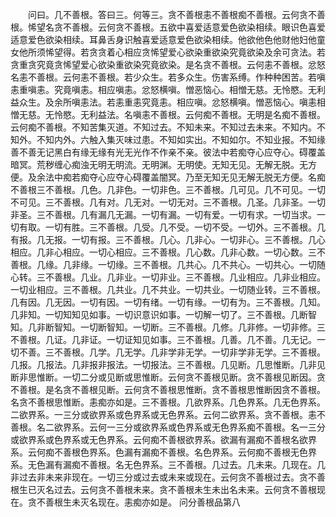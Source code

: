 <!-- { "loadSidebar": true } -->
　　问曰。几不善根。答曰三。何等三。贪不善根恚不善根痴不善根。云何贪不善根。悕望名贪不善根。云何贪不善根。五欲中喜爱适意爱色欲染相续。眼识色喜爱适意爱色欲染相续。耳鼻舌身识触喜爱适意爱色欲染相续。他欲他色他财他妇他童女他所须悕望得。若贪贪着心相应贪悕望爱心欲染重欲染究竟欲染及余可贪法。若贪重贪究竟贪悕望爱心欲染重欲染究竟欲染。是名贪不善根。云何恚不善根。忿怒名恚不善根。云何恚不善根。若少众生。若多众生。伤害系缚。作种种困苦。若嗔恚重嗔恚。究竟嗔恚。相应嗔恚。忿怒横嗔。憎恶恼心。相憎无慈。无怜愍。无利益众生。及余所嗔恚法。若恚重恚究竟恚。相应嗔。忿怒横嗔。憎恶恼心。嗔恚相憎无慈。无怜愍。无利益法。名嗔恚不善根。云何痴不善根。无明是名痴不善根。云何痴不善根。不知苦集灭道。不知过去。不知未来。不知过去未来。不知内。不知外。不知内外。六触入集灭味过患。不知如实出。不知如尔。不知业报。不知缘善不善无记黑白有缘无缘有光无光作不作亲不亲。彼法中若痴夺心应夺心。碍覆盖暗冥。荒秽缠心痴浊无明无明流。无明渊。无明使。无知无见。无解无脱。无方便。及余法中痴若痴夺心应夺心碍覆盖闇冥。乃至无知无见无解无脱无方便。名痴不善根三不善根。几色。几非色。一切非色。三不善根。几可见。几不可见。一切不可见。三不善根。几有对。几无对。一切无对。三不善根。几圣。几非圣。一切非圣。三不善根。几有漏几无漏。一切有漏。一切有爱。一切有求。一切当求。一切有取。一切有胜。三不善根。几受。几不受。一切不受。一切外。三不善根。几有报。几无报。一切有报。三不善根。几心。几非心。一切非心。三不善根。几心相应。几非心相应。一切心相应。三不善根。几心数。几非心数。一切心数。三不善根。几缘。几非缘。一切缘。三不善根。几共心。几不共心。一切共心。一切随心转。三不善根。几业。几非业。一切非业。三不善根。几业相应。几非业相应。一切业相应。三不善根。几共业。几不共业。一切共业。一切随业转。三不善根。几有因。几无因。一切有因。一切有绪。一切有缘。一切有为。三不善根。几知。几非知。一切知知见如事。一切识意识如事。一切解一切了。三不善根。几断智知。几非断智知。一切断智知。一切断。三不善根。几修。几非修。一切非修。三不善根。几证。几非证。一切证知见如事。三不善根。几善。几不善。几无记。一切不善。三不善根。几学。几无学。几非学非无学。一切非学非无学。三不善根。几报。几报法。几非报非报法。一切报法。三不善根。几见断。几思惟断。几非见断非思惟断。一切二分或见断或思惟断。云何贪不善根见断。贪不善根见断因。贪不善根。是名贪不善根见断。云何贪不善根思惟断。贪不善根思惟断因贪不善根。名贪不善根思惟断。恚痴亦如是。三不善根。几欲界系。几色界系。几无色界系。二欲界系。一三分或欲界系或色界系或无色界系。云何二欲界系。贪不善根。恚不善根。名二欲界系。云何一三分或欲界系或色界系或无色界系痴不善根。名一三分或欲界系或色界系或无色界系。云何痴不善根欲界系。欲漏有漏痴不善根名欲界系。云何痴不善根色界系。色漏有漏痴不善根。名色界系。云何痴不善根无色界系。无色漏有漏痴不善根。名无色界系。三不善根。几过去。几未来。几现在。几非过去非未来非现在。一切三分或过去或未来或现在。云何贪不善根过去。贪不善根生已灭名过去。云何贪不善根未来。贪不善根未生未出名未来。云何贪不善根现在。贪不善根生未灭名现在。恚痴亦如是。
问分善根品第八
